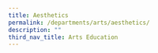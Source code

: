 ```yaml
---
title: Aesthetics
permalink: /departments/arts/aesthetics/
description: ""
third_nav_title: Arts Education
---
```

